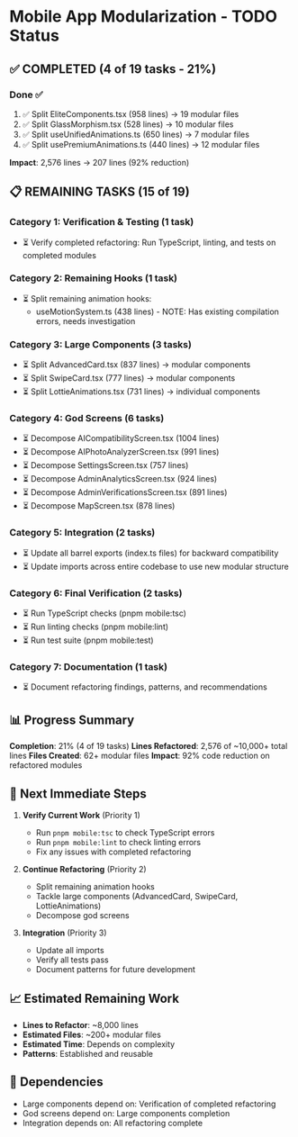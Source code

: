 # Mobile App Modularization - TODO Status

## ✅ COMPLETED (4 of 19 tasks - 21%)

### Done ✅
1. ✅ Split EliteComponents.tsx (958 lines) → 19 modular files
2. ✅ Split GlassMorphism.tsx (528 lines) → 10 modular files  
3. ✅ Split useUnifiedAnimations.ts (650 lines) → 7 modular files
4. ✅ Split usePremiumAnimations.ts (440 lines) → 12 modular files

**Impact**: 2,576 lines → 207 lines (92% reduction)

## 📋 REMAINING TASKS (15 of 19)

### Category 1: Verification & Testing (1 task)
- ⏳ Verify completed refactoring: Run TypeScript, linting, and tests on completed modules

### Category 2: Remaining Hooks (1 task)
- ⏳ Split remaining animation hooks:
  - useMotionSystem.ts (438 lines) - NOTE: Has existing compilation errors, needs investigation

### Category 3: Large Components (3 tasks)
- ⏳ Split AdvancedCard.tsx (837 lines) → modular components
- ⏳ Split SwipeCard.tsx (777 lines) → modular components
- ⏳ Split LottieAnimations.tsx (731 lines) → individual components

### Category 4: God Screens (6 tasks)
- ⏳ Decompose AICompatibilityScreen.tsx (1004 lines)
- ⏳ Decompose AIPhotoAnalyzerScreen.tsx (991 lines)
- ⏳ Decompose SettingsScreen.tsx (757 lines)
- ⏳ Decompose AdminAnalyticsScreen.tsx (924 lines)
- ⏳ Decompose AdminVerificationsScreen.tsx (891 lines)
- ⏳ Decompose MapScreen.tsx (878 lines)

### Category 5: Integration (2 tasks)
- ⏳ Update all barrel exports (index.ts files) for backward compatibility
- ⏳ Update imports across entire codebase to use new modular structure

### Category 6: Final Verification (2 tasks)
- ⏳ Run TypeScript checks (pnpm mobile:tsc)
- ⏳ Run linting checks (pnpm mobile:lint)
- ⏳ Run test suite (pnpm mobile:test)

### Category 7: Documentation (1 task)
- ⏳ Document refactoring findings, patterns, and recommendations

## 📊 Progress Summary

**Completion**: 21% (4 of 19 tasks)
**Lines Refactored**: 2,576 of ~10,000+ total lines
**Files Created**: 62+ modular files
**Impact**: 92% code reduction on refactored modules

## 🎯 Next Immediate Steps

1. **Verify Current Work** (Priority 1)
   - Run `pnpm mobile:tsc` to check TypeScript errors
   - Run `pnpm mobile:lint` to check linting errors
   - Fix any issues with completed refactoring

2. **Continue Refactoring** (Priority 2)
   - Split remaining animation hooks
   - Tackle large components (AdvancedCard, SwipeCard, LottieAnimations)
   - Decompose god screens

3. **Integration** (Priority 3)
   - Update all imports
   - Verify all tests pass
   - Document patterns for future development

## 📈 Estimated Remaining Work

- **Lines to Refactor**: ~8,000 lines
- **Estimated Files**: ~200+ modular files
- **Estimated Time**: Depends on complexity
- **Patterns**: Established and reusable

## 🔄 Dependencies

- Large components depend on: Verification of completed refactoring
- God screens depend on: Large components completion
- Integration depends on: All refactoring complete

